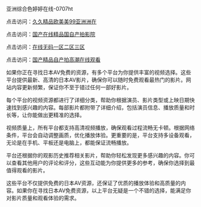 亚洲综合色婷婷在线-0707ht


点击访问：<a href="https://vassv.pages.dev/">久久精品欧美美99亚洲洲在</a>

点击访问：<a href="https://gda-c7m.pages.dev/">国产在线精品国自产拍影院</a>

点击访问：<a href="https://gsd-agv.pages.dev/">在线无码一区二区三区</a>

点击访问：<a href="https://bsdf-5f5.pages.dev/">国产精品自产拍高潮在线观看</a>

如果你正在寻找日本AV免费的资源，有多个平台为你提供丰富的视频选择。这些平台提供最新、高清的日本AV影片，确保你可以随时免费观看最热门的影片。网站内容更新频繁，保证你不至于错过任何一部好影片。

每个平台的视频资源都进行了详细分类，帮助你根据演员、影片类型或上映日期快速找到感兴趣的内容。每部影片都附带了详细介绍，包括演员信息、播放质量和时长等，让你能做出更精准的选择。

视频质量上，所有平台都支持高清视频播放，确保观看过程流畅无卡顿。根据网络条件，平台会自动调整画质，优化播放体验。更重要的是，平台支持多设备观看，无论是在手机、平板还是电脑上，都能保证流畅播放。

平台还根据你的观影历史推荐相关影片，帮助你轻松发现更多感兴趣的内容。你可以查看其他用户的评论和评分，这些互动能为你提供更多的参考，确保你选择到最值得观看的影片。

这些平台不仅提供免费的日本AV资源，还保证了优质的播放体验和高质量的内容。如果你在寻找日本AV免费资源，以上平台无疑是一个不错的选择，能满足你对影片质量和观看体验的需求。

<span style="display:none;">[Canonical link](https://github.com/met20250707/met11 ）</span>
